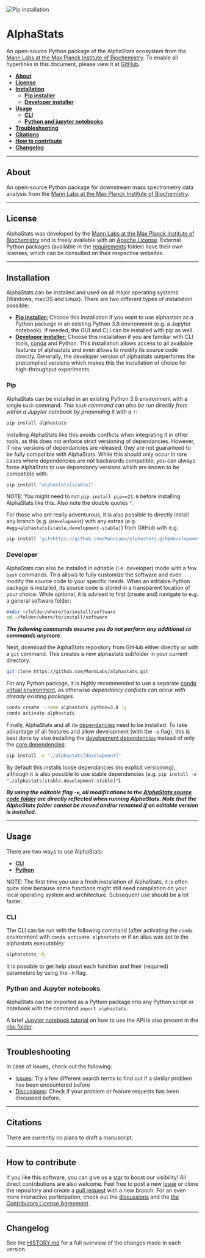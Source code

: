 ![Pip installation](https://github.com/MannLabs/alphastats/workflows/Default%20installation%20and%20tests/badge.svg)

# AlphaStats
An open-source Python package of the AlphaStats ecosystem from the [Mann Labs at the Max Planck Institute of Biochemistry](https://www.biochem.mpg.de/mann). To enable all hyperlinks in this document, please view it at [GitHub](https://github.com/MannLabs/alphastats).

* [**About**](#about)
* [**License**](#license)
* [**Installation**](#installation)
  * [**Pip installer**](#pip)
  * [**Developer installer**](#developer)
* [**Usage**](#usage)
  * [**CLI**](#cli)
  * [**Python and jupyter notebooks**](#python-and-jupyter-notebooks)
* [**Troubleshooting**](#troubleshooting)
* [**Citations**](#citations)
* [**How to contribute**](#how-to-contribute)
* [**Changelog**](#changelog)

---
## About
An open-source Python package for downstream mass spectrometry data analysis from the [Mann Labs at the Max Planck Institute of Biochemistry](https://www.biochem.mpg.de/mann).

---
## License

AlphaStats was developed by the [Mann Labs at the Max Planck Institute of Biochemistry](https://www.biochem.mpg.de/mann) and is freely available with an [Apache License](LICENSE.txt). External Python packages (available in the [requirements](requirements) folder) have their own licenses, which can be consulted on their respective websites.

---
## Installation

AlphaStats can be installed and used on all major operating systems (Windows, macOS and Linux).
There are two different types of installation possible:

* [**Pip installer:**](#pip) Choose this installation if you want to use alphastats as a Python package in an existing Python 3.8 environment (e.g. a Jupyter notebook). If needed, the GUI and CLI can be installed with pip as well.
* [**Developer installer:**](#developer) Choose this installation if you are familiar with CLI tools, [conda](https://docs.conda.io/en/latest/) and Python. This installation allows access to all available features of alphastats and even allows to modify its source code directly. Generally, the developer version of alphastats outperforms the precompiled versions which makes this the installation of choice for high-throughput experiments.


### Pip

AlphaStats can be installed in an existing Python 3.8 environment with a single `bash` command. *This `bash` command can also be run directly from within a Jupyter notebook by prepending it with a `!`*:

```bash
pip install alphastats
```

Installing AlphaStats like this avoids conflicts when integrating it in other tools, as this does not enforce strict versioning of dependancies. However, if new versions of dependancies are released, they are not guaranteed to be fully compatible with AlphaStats. While this should only occur in rare cases where dependencies are not backwards compatible, you can always force AlphaStats to use dependancy versions which are known to be compatible with:

```bash
pip install "alphastats[stable]"
```

NOTE: You might need to run `pip install pip==21.0` before installing AlphaStats like this. Also note the double quotes `"`.

For those who are really adventurous, it is also possible to directly install any branch (e.g. `@development`) with any extras (e.g. `#egg=alphastats[stable,development-stable]`) from GitHub with e.g.

```bash
pip install "git+https://github.com/MannLabs/alphastats.git@development#egg=alphastats[stable,development-stable]"
```

### Developer

AlphaStats can also be installed in editable (i.e. developer) mode with a few `bash` commands. This allows to fully customize the software and even modify the source code to your specific needs. When an editable Python package is installed, its source code is stored in a transparent location of your choice. While optional, it is advised to first (create and) navigate to e.g. a general software folder:

```bash
mkdir ~/folder/where/to/install/software
cd ~/folder/where/to/install/software
```

***The following commands assume you do not perform any additional `cd` commands anymore***.

Next, download the AlphaStats repository from GitHub either directly or with a `git` command. This creates a new alphastats subfolder in your current directory.

```bash
git clone https://github.com/MannLabs/alphastats.git
```

For any Python package, it is highly recommended to use a separate [conda virtual environment](https://docs.conda.io/en/latest/), as otherwise *dependancy conflicts can occur with already existing packages*.

```bash
conda create --name alphastats python=3.8 -y
conda activate alphastats
```

Finally, AlphaStats and all its [dependancies](requirements) need to be installed. To take advantage of all features and allow development (with the `-e` flag), this is best done by also installing the [development dependencies](requirements/requirements_development.txt) instead of only the [core dependencies](requirements/requirements.txt):

```bash
pip install -e "./alphastats[development]"
```

By default this installs loose dependancies (no explicit versioining), although it is also possible to use stable dependencies (e.g. `pip install -e "./alphastats[stable,development-stable]"`).

***By using the editable flag `-e`, all modifications to the [AlphaStats source code folder](alphastats) are directly reflected when running AlphaStats. Note that the AlphaStats folder cannot be moved and/or renamed if an editable version is installed.***

---
## Usage

There are two ways to use AlphaStats:


* [**CLI**](#cli)
* [**Python**](#python-and-jupyter-notebooks)

NOTE: The first time you use a fresh installation of AlphaStats, it is often quite slow because some functions might still need compilation on your local operating system and architecture. Subsequent use should be a lot faster.


### CLI

The CLI can be run with the following command (after activating the `conda` environment with `conda activate alphastats` or if an alias was set to the alphastats executable):

```bash
alphatstats -h
```

It is possible to get help about each function and their (required) parameters by using the `-h` flag.

### Python and Jupyter notebooks

AlphaStats can be imported as a Python package into any Python script or notebook with the command `import alphastats`.

A brief [Jupyter notebook tutorial](nbs/tutorial.ipynb) on how to use the API is also present in the [nbs folder](nbs).

---
## Troubleshooting

In case of issues, check out the following:

* [Issues](https://github.com/MannLabs/alphastats/issues): Try a few different search terms to find out if a similar problem has been encountered before
* [Discussions](https://github.com/MannLabs/alphastats/discussions): Check if your problem or feature requests has been discussed before.

---
## Citations

There are currently no plans to draft a manuscript.

---
## How to contribute

If you like this software, you can give us a [star](https://github.com/MannLabs/alphastats/stargazers) to boost our visibility! All direct contributions are also welcome. Feel free to post a new [issue](https://github.com/MannLabs/alphastats/issues) or clone the repository and create a [pull request](https://github.com/MannLabs/alphastats/pulls) with a new branch. For an even more interactive participation, check out the [discussions](https://github.com/MannLabs/alphastats/discussions) and the [the Contributors License Agreement](misc/CLA.md).

---
## Changelog

See the [HISTORY.md](HISTORY.md) for a full overview of the changes made in each version.

